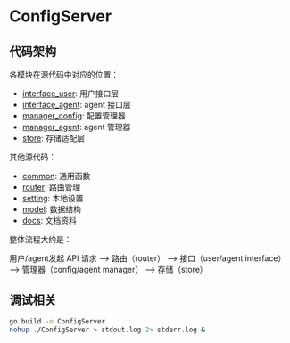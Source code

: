 # ConfigServer

## 代码架构

各模块在源代码中对应的位置：

* [interface_user](interface_user): 用户接口层
* [interface_agent](interface_agent): agent 接口层
* [manager_config](manager_config): 配置管理器
* [manager_agent](manager_agent): agent 管理器
* [store](store): 存储适配层

其他源代码：

* [common](common): 通用函数
* [router](router): 路由管理
* [setting](setting): 本地设置
* [model](model): 数据结构
* [docs](docs): 文档资料

整体流程大约是：

用户/agent发起 API 请求 --> 路由（router） --> 接口（user/agent interface） --> 管理器（config/agent manager） --> 存储（store）

## 调试相关

``` bash
go build -o ConfigServer
nohup ./ConfigServer > stdout.log 2> stderr.log &
```
